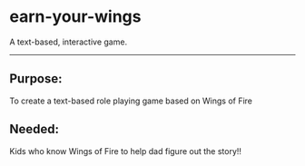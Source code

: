 # earn-your-wings
A text-based, interactive game.
***
## Purpose:
To create a text-based role playing game based on Wings of Fire
## Needed:
Kids who know Wings of Fire to help dad figure out the story!!